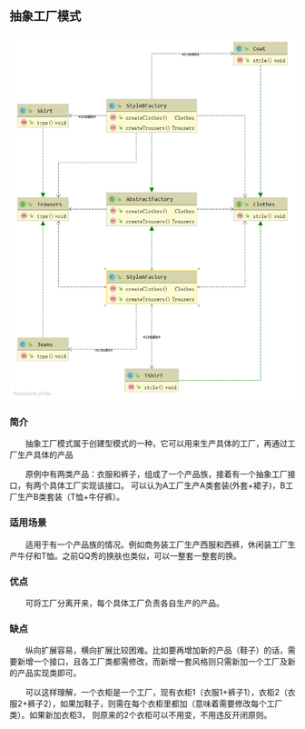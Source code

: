 ## 抽象工厂模式

![抽象工厂模式](https://github.com/GRain-long/ddstudy/blob/dev/ddstudy-designpattern/src/main/resources/image/abstractFactory.png)

### 简介
&emsp;&emsp;抽象工厂模式属于创建型模式的一种，它可以用来生产具体的工厂，再通过工厂生产具体的产品  
  
&emsp;&emsp;原例中有两类产品：衣服和裤子，组成了一个产品族，接着有一个抽象工厂接口，有两个具体工厂实现该接口。
可以认为A工厂生产A类套装(外套+裙子)，B工厂生产B类套装（T恤+牛仔裤）。

### 适用场景
&emsp;&emsp;适用于有一个产品族的情况。例如商务装工厂生产西服和西裤，休闲装工厂生产牛仔和T恤。之前QQ秀的换肤也类似，可以一整套一整套的换。

### 优点
&emsp;&emsp;可将工厂分离开来，每个具体工厂负责各自生产的产品。

### 缺点
&emsp;&emsp;纵向扩展容易，横向扩展比较困难。比如要再增加新的产品（鞋子）的话，需要新增一个接口，且各工厂类都需修改，而新增一套风格则只需新加一个工厂及新的产品实现类即可。  

&emsp;&emsp;可以这样理解，一个衣柜是一个工厂，现有衣柜1（衣服1+裤子1），衣柜2（衣服2+裤子2），如果加鞋子，则需在每个衣柜里都加（意味着需要修改每个工厂类）。如果新加衣柜3，
则原来的2个衣柜可以不用变，不用违反开闭原则。



